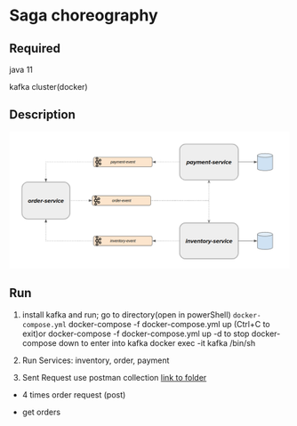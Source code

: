 # Saga choreography

## Required

java 11

kafka cluster(docker)

## Description 

![logo](saga-choreography.png)


## Run

1. install kafka and run;
   go to directory(open in powerShell) `docker-compose.yml`
   docker-compose -f docker-compose.yml up
   (Ctrl+C to exit)or
   docker-compose -f docker-compose.yml up -d
   to stop
   docker-compose down
   to enter into kafka
   docker exec -it kafka /bin/sh
   
2. Run Services: inventory, order, payment

3. Sent Request use postman collection [link to folder](postman)
 
  * 4 times order request (post)
  
  * get orders


